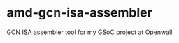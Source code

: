 amd-gcn-isa-assembler
=====================

GCN ISA assembler tool for my GSoC project at Openwall
